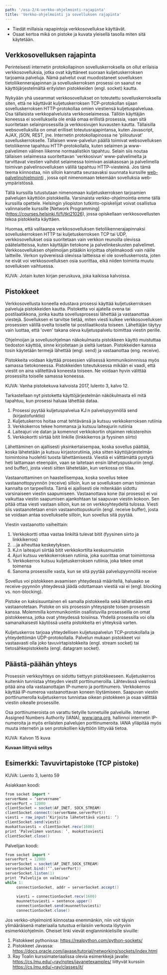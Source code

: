 ```yaml
---
path: '/osa-2/4-verkko-ohjelmointi-rajapinta'
title: 'Verkko-ohjelmointi ja sovelluksen rajapinta'
---
```


<text-box variant='learningObjectives' name='Oppimistavoitteet'>

- Tiedät millaisia rapapintoja verkkosovellukse käyttävät.
- Osaat kertoa mikä on pistoke ja kuvata yleisellä tasolla miten sitä käytetään.

</text-box>

## Verkkosovelluksen rajapinta

Perinteisesti internetin protokollapinon sovelluskerroksella on ollut erilaisia verkkosovelluksia, jotka ovat käyttäneet suoraan kuljetuskerroksen tarjoamia palveluja. Nämä palvelut ovat muodostaneet sovelluksen tietoliikennerajapinnan ja sovelluskerroksen prosessi on saanut ne käyttöjärjestelmältä erityisten pistokkeiden (engl. socket) kautta.

Nykyään yhä useammat verkkosovellukset on toteutettu sovelluskerroksella siten, että ne käyttävät kuljetuskerroksen TCP-protokollan sijaan sovelluskerroksen HTTP-protokollaa omien viestiensä kuljetuspalveluaa. Osa tällaisista verkkopalveluista verkkoselaimessa. Tällöin käyttäjän koneessa ei sovelluksella ole enää omaa erillistä prosessia, vaan sitä suoritetaan selainprosessilla ja verkkosivujen kuvausten kautta. Tällaisilla websovelluksilla on omat erilliset toteutusrajapintansa, kuten Javascript, AJAX, jSON, REST, jne.  Internetin protokollapinossa ne 'piiloutuvat' sovelluskerrokselle. Tällaisen www-palvelun päällä toimivat websovelluksen tietoliikenne tapahtuu HTTP-protokollalla, kuten selaimen ja www-palvelimen välinen liikenne normaalistikin tapahtuu. Selain siis noutaa tällaisen selaimessa suoritettavan 'verkkosivun' www-palvelimelta ja tarvittavat viestien vaihdot selaimessa toimivan asiakasosan ja palvelimella toimivan palvelinsovelluksen välillä tapahtuu HTTP-viesteinä. Jos tämä teema kiinnostaa, niin silloin kannatta seuraavaksi suunnata kurssille [web-palvelinohjelmointi](https://courses.helsinki.fi/fi/tkt21007) , jossa opit nimenomaan tekemään sovelluksia web-ympäristössä.

Tällä kurssilla tutustutaan nimenomaan kuljetuskerroksen tarjoamien palvelujen käyttöön pistokkeilla. Varsinaista verkko-ohjelmointia emme tällä kurssilla opettele. Helsingin yliopiston tutkinto-opiskelijat voivat osallistua valinnaiselle kurssille [Network Programming] (https://courses.helsinki.fi/fi/tkt21026), jossa opiskellaan verkkosovellusten tekoa pistokkeita käyttäen.

Huomaa, että valitaanpa verkkosovelluksen tietoliikennerajapinnaksi sovelluskerroksen HTTP tai kuljetuskerroksen TCP tai UDP, verkkosovellukset osia suoritetaan vain verkkon reunoilla olevissa päätelaitteissa, kuten käyttäjän tietokone ja palvelinkeskusten palvelimet. Verkkosovelluksen ohjelmoijan pitääkin kirjoittaa ohjelmakoodi vain näille laitteille. Verkon syövereissä olevissa laitteissa ei ole sovelluskerrosta, joten ne eivät voi verkkosovelluksen osia suorittaa, eikä niiden toiminta muutu sovelluksen vaihtuessa.

KUVA: Jotain kuten kirjan peruskuva, joka kaikissa kalvoissa.

## Pistokkeet

Verkkosovellusta koneella edustava prosessi käyttää kuljetuskerroksen palveluja pistokkeiden kautta. Pistoketta voi ajatella ovena tai postilaatikkona, jonka kautta sovellusprosessi lähettää ja vastaanottaa viestejä. Sovelluksen ei tarvitse tietää, miten viesti kulkee verkkosovelluksen prosessien välillä ovelta toiselle tai postilaatikosta toiseen. Lähettäjän täytyy vain luottaa, että 'oven' takana oleva kuljetuspalvelu toimittaa viestin perille.

Ohjelmoijan ja sovellusohjelman näkokulmasta pistokkeen käyttö muistuttaa tiedoston käyttöä, sinne kirjoitetaan ja sieltä luetaan. Pistokkeiden kanssa tosin käytetään termejä lähettää (engl. send) ja vastaanottaa (eng. receive).

Pistokkeita voidaan käyttää prosessien välisessä kommunikoinnnissa myös samassa tietokoneessa. Pistokkeiden toteutuksessa mikään ei vaadi, että viestit on aina välitettävä koneesta toiseen. Ne voidaan hyvin välittää prosessilta toiselle samassa koneessa.

KUVA:  Vanha pistokekuva kalvoista 2017, lulento 3, kalvo 12.

Tarkastellaan nyt pistoketta käyttöjärjestelmän näkökulmasta eli mitä tapahtuu, kun prosessi haluaa lähettää dataa.
1) Prosessi pyytää kuljetuspalvelua KJ:n palvelupyynnöllä send (kirjastofunktio)
2) Kuljetuskerros hoitaa omat tehtävänsä ja kutsuu verkkokerroksen rutiinia
3) Verkkokerros tekee hommansa ja kutsuu laiteajurin rutiinia
4) Laiteajuri vie datan ja komennot verkkokortin ohjaimen rekistereihin
5) Verkkokortti siirtää bitit linkille (linkkikerros ja fyysinen siirto)

Lähettäminen on ajallisesti yksinkertaisempaa, koska sovellus päättää, koska lähetetään ja kutsuu kirjastorutiinia, joka sitten käyttöjärjestelmän toimintoina huolehtii tuosta lähettämisestä. Viestiä ei välttämättä pystytä heti laittamaan eteenpäin, vaan se laitetaan ensin lähetyspuskuriin (engl. snd buffer), josta viesti sitten lähetetään, kun verkossa on tilaa.

Vastaanottaminen on haastellisempaa, koska sovellus tekee vastaanottopyynnön (receive) silloin, kun se sovelluksen oman toiminnan kannalta on tarpeellista. Tämä ei ajallisesti ole mitenkään sidottu varsinaiseen viestin saapumiseen. Vastaanottava kone (tai prosessi) ei voi vaikuttaa viestin saapumisen ajankohtaan tai saapuvan viestin kokoon. Sen pitää ottaa viesti vastaan silloin, kun se on verkkoyhteydeltä tulossa.  Viesti siis vastaanotetaan ensin vastaanottopuskuriin (engl. receive buffer), josta se voidaan antaa sovellukselle silloin, kun sovellus sitä pyytää.

Viestin vastaanotto vaiheittain:
1) Verkkokortti ottaa vastaa linkiltä tulevat bitit (fyysinen siirto ja linkkikerros)  
2) ...ja  aiheuttaa keskeytyksen.
3) KJ:n laiteajuri siirtää bitit verkkokortilta keskusmuistiin
4) Ajuri kutsuu verkkokerroksen rutiinia, joka suorittaa omat toimintonsa
5) Verkkokerros kutsuu kuljetuskerroksen rutiinia, joka tekee omat toimensa
6) Sanoma prosessille vasta, kun se sitä pyytää palvelupyynnöllä receive

Sovellus voi pistokkeen avaamisen yhteydessä määritellä, haluaako se receive-pyynnön yhteydessä jäädä odottamaan viestiä vai ei (engl. blocking vs. non-blocking). 

Pistoke on kaksisuuntainen eli samalla pistokkeella sekä lähetetään että vastaanotetaan. Pistoke on siis prosessin yhteyspiste toisen prosessin kanssa. Molemmilla kommunikointiin osallistuvilla prosesseilla on omat pistokkeensa, jotka ovat yhteydessä toisiinsa. Yhdellä prosessilla voi olla samanaikaisesti käytössä useita pistokkeita eri yhteyksiä varten.

Kuljetuskerros tarjoaa yhteydellisen kuljetuspalvelun TCP-protokollalla ja yhteydettömän UDP-protokollalla. Palvelun mukaan pistokkeet voi vastaavasti olla joko tavuvirtapistokkeita (engl. stream socket) tai tietosähkepistokkeita (engl. datagram socket).

## Päästä-päähän yhteys

Prosessin verkkoyhteys on sidottu tiettyyn pistokkeeseen. Kuljetuskerros kuitenkin tunnistaa yhteyden viestit porttinumeroilla.  Lähtevässä viestissä pitää aina olla vastaanottajan IP-numero ja porttinumero. Verkkokerros käyttää IP-numeroa vastaanottavan koneen löytämiseen. Saapuvan viestin porttinumerolla kuljetuskerros tunnistaa oikean pistokkeen ja osaa välittää viestin oikealle prosessille. 

Osa porttinumeroista on varattu tietyille tunnetuille palveluille. Internet Assigned Numbers Authority (IANA), www.iana.org, hallinnoi internetin IP-numeroita ja myös erilaisten palvelujen porttinumeroita. IANA ylläpitää myös muuta internetin ja sen protokollien käyttöön liittyvää tietoa. 



KUVA: Kalvon 15 kuva

**Kuvaan liittyvä selitys**


## Esimerkki: Tavuvirtapistoke (TCP pistoke)

KUVA:  Luento 3, luento 59

Asiakkaan koodi:
```java
from socket import *
serverName = ’servername’
serverPort = 12000
clientSocket = socket(AF_INET, SOCK_STREAM)
clientSocket.connect((serverName,serverPort))
viesti = raw_input(‘Kirjoita lähetettävä viesti: ’)
clientSocket.send(viesti)
muokattuviesti = clientSocket.recv(1600)
print ‘Palvelimen vastaus: ’, muokattuviesti
clientSocket.close()
```
Palvelijan koodi:
```java
from socket import *
serverPort = 12000
serverSocket = socket(AF_INET,SOCK_STREAM)
serverSocket.bind((‘’,serverPort))
serverSocket.listen(1)
print ‘Palvelija on valmiina’
while 1:
     connectionSocket, addr = serverSocket.accept()
     
     viesti = connectionSocket.recv(1600)
     muunnettuviesti = sentence.upper()
     connectionSocket.send(muunnettuviesti)
     connectionSocket.close()
```

Jos verkko-ohjelmointi kiinnostaa enemmänkin, niin voit täysin ylimääräisenä materiaalia tutustua erilaisiin verkosta löytyviin esimerkkiohjelmiin. Oheiset linki vievät englanninkielisille sivuille:
1) Pistokkeet pythonissa: https://realpython.com/python-sockets/   
2) Pistokkeet Javassa: https://docs.oracle.com/javase/tutorial/networking/sockets/index.html
3) Ray Toalin kurssimateriaalissa olevia esimerkkejä javalle: https://cs.lmu.edu/~ray/notes/javanetexamples/ liittyvät kurssiin https://cs.lmu.edu/~ray/classes/it/


